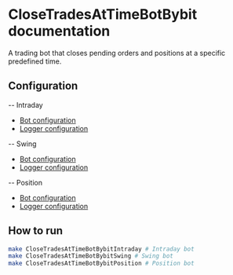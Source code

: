 # CloseTradesAtTimeBotBybit documentation
A trading bot that closes pending orders and positions at a specific predefined time.

## Configuration
-- Intraday
* [Bot configuration](../config/CloseTradesAtTimeBotBybitIntradayConfig.yaml)
* [Logger configuration](../config/CloseTradesAtTimeBotBybitIntradayLogger.conf)

-- Swing
* [Bot configuration](../config/CloseTradesAtTimeBotBybitSwingConfig.yaml)
* [Logger configuration](../config/CloseTradesAtTimeBotBybitSwingLogger.conf)

-- Position
* [Bot configuration](../config/CloseTradesAtTimeBotBybitPositionConfig.yaml)
* [Logger configuration](../config/CloseTradesAtTimeBotBybitPositionLogger.conf)

## How to run
```bash
make CloseTradesAtTimeBotBybitIntraday # Intraday bot
make CloseTradesAtTimeBotBybitSwing # Swing bot
make CloseTradesAtTimeBotBybitPosition # Position bot
```
